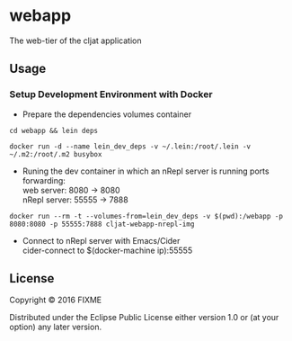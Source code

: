 # webapp

The web-tier of the cljat application

## Usage

### Setup Development Environment with Docker
* Prepare the dependencies volumes container  
```
cd webapp && lein deps
```	     
```	
docker run -d --name lein_dev_deps -v ~/.lein:/root/.lein -v ~/.m2:/root/.m2 busybox
```

* Runing the dev container in which an nRepl server is running
ports forwarding:     
	web server: 8080 -> 8080   
	nRepl server: 55555 -> 7888   
```
docker run --rm -t --volumes-from=lein_dev_deps -v $(pwd):/webapp -p 8080:8080 -p 55555:7888 cljat-webapp-nrepl-img
``` 

* Connect to nRepl server with Emacs/Cider   
cider-connect to $(docker-machine ip):55555



## License

Copyright © 2016 FIXME

Distributed under the Eclipse Public License either version 1.0 or (at
your option) any later version.
